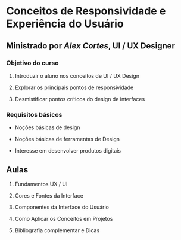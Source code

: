 # Conceitos de Responsividade e Experiência do Usuário

## Ministrado por *Alex Cortes*, UI / UX Designer

### Objetivo do curso

1. Introduzir o aluno nos conceitos de UI / UX Design

2. Explorar os principais pontos de responsividade


3. Desmistificar pontos críticos do design de interfaces

### Requisitos básicos

* Noções básicas de design

* Noções básicas de ferramentas de Design

* Interesse em desenvolver produtos digitais

## Aulas

1. Fundamentos UX / UI

2. Cores e Fontes da Interface

3. Componentes da Interface do Usuário

4. Como Aplicar os Conceitos em Projetos

5. Bibliografia complementar e Dicas
